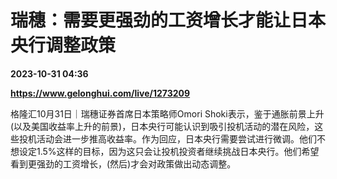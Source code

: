 # 瑞穗：需要更强劲的工资增长才能让日本央行调整政策

**2023-10-31 04:36**

**https://www.gelonghui.com/live/1273209**

格隆汇10月31日｜瑞穗证券首席日本策略师Omori Shoki表示，鉴于通胀前景上升(以及美国收益率上升的前景)，日本央行可能认识到吸引投机活动的潜在风险，这些投机活动会进一步推高收益率。作为回应，日本央行需要尝试进行微调。他们不想设定1.5%这样的目标，因为这只会让投机投资者继续挑战日本央行。他们希望看到更强劲的工资增长，(然后)才会对政策做出动态调整。